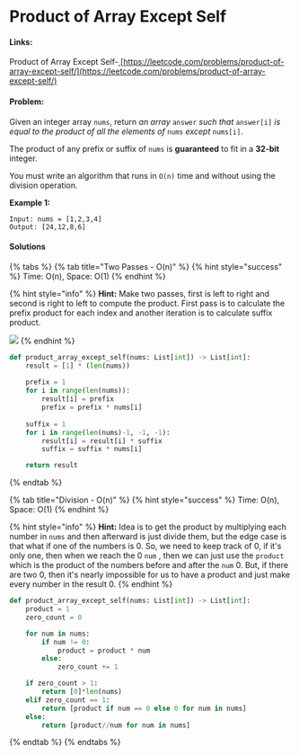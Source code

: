 # Product of Array Except Self

#### Links:

Product of Array Except Self-[ ](https://leetcode.com/problems/contains-duplicate/)[https://leetcode.com/problems/product-of-array-except-self/](https://leetcode.com/problems/product-of-array-except-self/)

#### Problem:

Given an integer array `nums`, return _an array_ `answer` _such that_ `answer[i]` _is equal to the product of all the elements of_ `nums` _except_ `nums[i]`.

The product of any prefix or suffix of `nums` is **guaranteed** to fit in a **32-bit** integer.

You must write an algorithm that runs in `O(n)` time and without using the division operation.

**Example 1:**

```
Input: nums = [1,2,3,4]
Output: [24,12,8,6]
```

#### Solutions

{% tabs %}
{% tab title="Two Passes - O(n)" %}
{% hint style="success" %}
Time: O(n), Space: O(1)
{% endhint %}

{% hint style="info" %}
**Hint:** Make two passes, first is left to right and second is right to left to compute the product. First pass is to calculate the prefix product for each index and another iteration is to calculate suffix product.&#x20;

![](https://assets.leetcode.com/users/images/99b64bb7-85d3-454e-a800-0a76cd905ef5\_1637980713.7155366.png)
{% endhint %}

```python
def product_array_except_self(nums: List[int]) -> List[int]:
    result = [1] * (len(nums))
    
    prefix = 1
    for i in range(len(nums)):
        result[i] = prefix
        prefix = prefix * nums[i]
        
    suffix = 1
    for i in range(len(nums)-1, -1, -1):
        result[i] = result[i] * suffix
        suffix = suffix * nums[i]

    return result
```
{% endtab %}

{% tab title="Division - O(n)" %}
{% hint style="success" %}
Time: O(n), Space: O(1)
{% endhint %}

{% hint style="info" %}
**Hint:** Idea is to get the product by multiplying each number in `nums` and then afterward is just divide them, but the edge case is that what if one of the numbers is 0. So, we need to keep track of 0, if it's only one, then when we reach the 0 `num` , then we can just use the `product` which is the product of the numbers before and after the `num` 0. But, if there are two 0, then it's nearly impossible for us to have a product and just make every number in the result 0.
{% endhint %}

```python
def product_array_except_self(nums: List[int]) -> List[int]: 
    product = 1
    zero_count = 0

    for num in nums:
        if num != 0:
            product = product * num
        else:
            zero_count += 1

    if zero_count > 1:
        return [0]*len(nums)
    elif zero_count == 1:
        return [product if num == 0 else 0 for num in nums]
    else:
        return [product//num for num in nums]
```
{% endtab %}
{% endtabs %}
